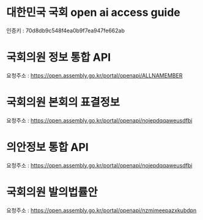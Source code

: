 # 대한민국 국회 open ai access guide

인증키 : 70d8db9c548f4ea0b9f7ea947fe662ab

# 국회의원 정보 통합 API
요청주소 : https://open.assembly.go.kr/portal/openapi/ALLNAMEMBER

# 국회의원 본회의 표결정보
요청주소 : https://open.assembly.go.kr/portal/openapi/nojepdqqaweusdfbi

# 의안정보 통합 API
요청주소 : https://open.assembly.go.kr/portal/openapi/nojepdqqaweusdfbi

# 국회의원 발의법률안
요청주소 : https://open.assembly.go.kr/portal/openapi/nzmimeepazxkubdpn
